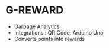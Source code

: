 # G-REWARD 
- Garbage Analytics
- Integrations : QR Code, Arduino Uno
- Converts points into rewards
